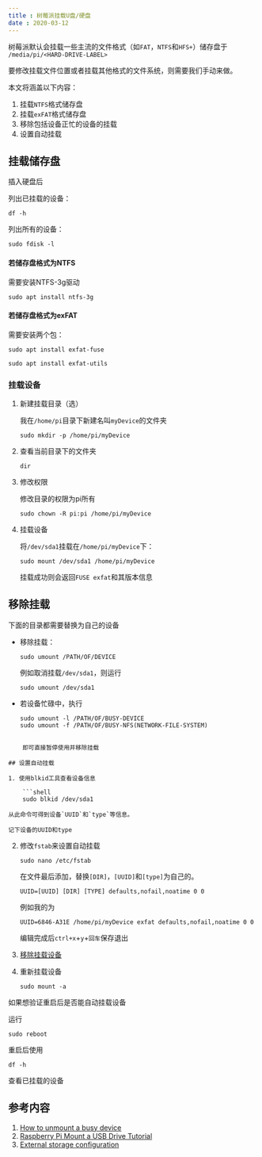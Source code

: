 ```yaml
---
title : 树莓派挂载U盘/硬盘
date : 2020-03-12
---
```


树莓派默认会挂载一些主流的文件格式（如`FAT`，`NTFS`和`HFS+`）储存盘于 `/media/pi/<HARD-DRIVE-LABEL> `

要修改挂载文件位置或者挂载其他格式的文件系统，则需要我们手动来做。



本文将涵盖以下内容：

1. 挂载`NTFS`格式储存盘
2. 挂载`exFAT`格式储存盘
3. 移除包括设备正忙的设备的挂载
4. 设置自动挂载



## 挂载储存盘

插入硬盘后

<span id="check">列出已挂载的设备：</span>

```shell
df -h
```

列出所有的设备：


```shell
sudo fdisk -l
```

#### 若储存盘格式为NTFS

需要安装NTFS-3g驱动

```shell
sudo apt install ntfs-3g
```

#### 若储存盘格式为exFAT

需要安装两个包：

```shell
sudo apt install exfat-fuse
```

```shell
sudo apt install exfat-utils
```

### 挂载设备

1. 新建挂载目录（选）

   我在`/home/pi`目录下新建名叫`myDevice`的文件夹

   ```shell
   sudo mkdir -p /home/pi/myDevice
   ```

2. 查看当前目录下的文件夹

   ```shell
   dir
   ```

3. 修改权限

   修改目录的权限为pi所有

   ```shell
   sudo chown -R pi:pi /home/pi/myDevice
   ```

4. 挂载设备

   将`/dev/sda1`挂载在`/home/pi/myDevice`下：

   ```shell
   sudo mount /dev/sda1 /home/pi/myDevice
   ```
   
   挂载成功则会返回`FUSE exfat`和其版本信息

## 移除挂载

下面的目录都需要替换为自己的设备

* 移除挂载：

    ```shell
    sudo umount /PATH/OF/DEVICE
    ```

	例如取消挂载`/dev/sda1`，则运行
    
	```shell
    sudo umount /dev/sda1
	```

* 若设备忙碌中，执行

	```shell
    sudo umount -l /PATH/OF/BUSY-DEVICE
    sudo umount -f /PATH/OF/BUSY-NFS(NETWORK-FILE-SYSTEM)
  ```
```

	即可直接暂停使用并移除挂载

## 设置自动挂载

1. 使用blkid工具查看设备信息

    ```shell
    sudo blkid /dev/sda1
```

    从此命令可得到设备`UUID`和`type`等信息。
    
    记下设备的UUID和type

2. 修改`fstab`来设置自动挂载

    ```shell
    sudo nano /etc/fstab
    ```

    在文件最后添加，替换`[DIR]`，`[UUID]`和`[type]`为自己的。

    ```
    UUID=[UUID] [DIR] [TYPE] defaults,nofail,noatime 0 0
    ```
    例如我的为

    ```
    UUID=6846-A31E /home/pi/myDevice exfat defaults,nofail,noatime 0 0
    ```

    编辑完成后`ctrl+x`+`y`+`回车`保存退出

3. [移除挂载设备](#移除挂载)

4. 重新挂载设备

   ```shell
   sudo mount -a
   ```


如果想验证重启后是否能自动挂载设备

运行

```shell
sudo reboot
```

重启后使用

```shell
df -h
```

查看已挂载的设备



## 参考内容

1. [How to unmount a busy device](https://stackoverflow.com/a/19969471/12008673)
2. [Raspberry Pi Mount a USB Drive Tutorial](https://pimylifeup.com/raspberry-pi-mount-usb-drive/)
3. [External storage configuration](https://www.raspberrypi.org/documentation/configuration/external-storage.md)